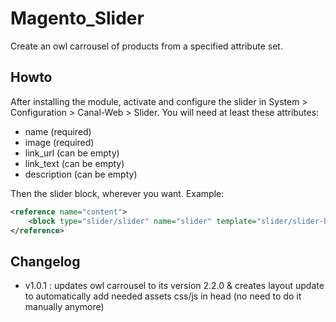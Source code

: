 # Magento_Slider
Create an owl carrousel of products from a specified attribute set.

## Howto
After installing the module, activate and configure the slider in System > Configuration > Canal-Web > Slider.
You will need at least these attributes:
* name (required)
* image (required)
* link_url (can be empty)
* link_text (can be empty)
* description (can be empty)

Then the slider block, wherever you want. Example:
```xml
<reference name="content">
    <block type="slider/slider" name="slider" template="slider/slider-block.phtml"></block>
</reference>
```

## Changelog
* v1.0.1 : updates owl carrousel to its version 2.2.0 & creates layout update to automatically add needed assets css/js in head (no need to do it manually anymore)
